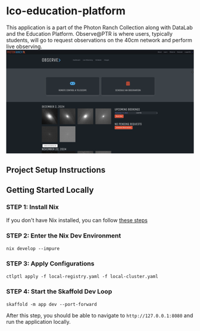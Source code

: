 # lco-education-platform

This application is a part of the Photon Ranch Collection along with DataLab and the Education Platform. 
Observe@PTR is where users, typically students, will go to request observations on the 40cm network and perform live observing.  
![Screenshot of Dashboard](./Dashboard.png)

## Project Setup Instructions

## Getting Started Locally
### STEP 1: Install Nix
If you don't have Nix installed, you can follow [these steps](https://github.com/LCOGT/public-wiki/wiki/Install-Nix)
### STEP 2: Enter the Nix Dev Environment
```
nix develop --impure
```
### STEP 3: Apply Configurations
```
ctlptl apply -f local-registry.yaml -f local-cluster.yaml
```

### STEP 4: Start the Skaffold Dev Loop

```
skaffold -m app dev --port-forward
```
After this step, you should be able to navigate to `http://127.0.0.1:8080` and run the application locally.

